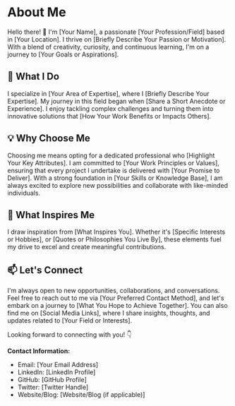 # About Me

Hello there! 👋 I'm [Your Name], a passionate [Your Profession/Field] based in [Your Location]. I thrive on [Briefly Describe Your Passion or Motivation]. With a blend of creativity, curiosity, and continuous learning, I'm on a journey to [Your Goals or Aspirations].

## 🚀 What I Do

I specialize in [Your Area of Expertise], where I [Briefly Describe Your Expertise]. My journey in this field began when [Share a Short Anecdote or Experience]. I enjoy tackling complex challenges and turning them into innovative solutions that [How Your Work Benefits or Impacts Others].

## 💡 Why Choose Me

Choosing me means opting for a dedicated professional who [Highlight Your Key Attributes]. I am committed to [Your Work Principles or Values], ensuring that every project I undertake is delivered with [Your Promise to Deliver]. With a strong foundation in [Your Skills or Knowledge Base], I am always excited to explore new possibilities and collaborate with like-minded individuals.

## 🌱 What Inspires Me

I draw inspiration from [What Inspires You]. Whether it's [Specific Interests or Hobbies], or [Quotes or Philosophies You Live By], these elements fuel my drive to excel and create meaningful contributions.

## 📫 Let's Connect

I'm always open to new opportunities, collaborations, and conversations. Feel free to reach out to me via [Your Preferred Contact Method], and let's embark on a journey to [What You Hope to Achieve Together]. You can also find me on [Social Media Links], where I share insights, thoughts, and updates related to [Your Field or Interests].

Looking forward to connecting with you! 👇

**Contact Information:**
- Email: [Your Email Address]
- LinkedIn: [LinkedIn Profile]
- GitHub: [GitHub Profile]
- Twitter: [Twitter Handle]
- Website/Blog: [Website/Blog (if applicable)]
